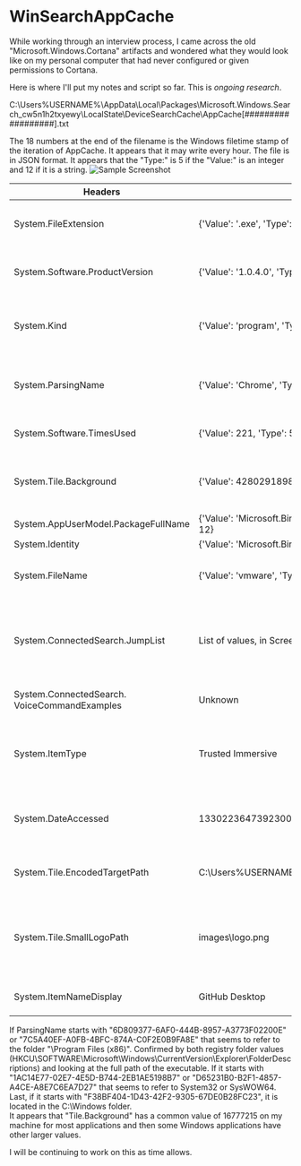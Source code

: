 # WinSearchAppCache

While working through an interview process, I came across the old "Microsoft.Windows.Cortana" artifacts and wondered what they would look like on my personal computer that had never configured or given permissions to Cortana. 

Here is where I'll put my notes and script so far. This is *ongoing research*. 

C:\Users\%USERNAME%\AppData\Local\Packages\Microsoft.Windows.Search_cw5n1h2txyewy\LocalState\DeviceSearchCache\AppCache[##################].txt 

The 18 numbers at the end of the filename is the Windows filetime stamp of the iteration of AppCache. It appears that it may write every hour. 
The file is in JSON format. It appears that the "Type:" is 5 if the "Value:" is an integer and 12 if it is a string. 
![Sample Screenshot](https://user-images.githubusercontent.com/88520889/179432469-de404371-80a4-4490-9b13-86d59ab8d54b.png)

|Headers|Sample|Hypothesis|
|---|---|---|
|System.FileExtension|{'Value': '.exe', 'Type': 12}|The file extension for the indexed file.|
|System.Software.ProductVersion|{'Value': '1.0.4.0', 'Type': 12}|If available, the product version for the application.|
|System.Kind|{'Value': 'program', 'Type': 12}|Program, document, link, and unknown are the options.|	
|System.ParsingName|{'Value': 'Chrome', 'Type': 12}|Anything from app name, to full path, to an AutoGenerated GUID|
|System.Software.TimesUsed|{'Value': 221, 'Type': 5}|Does not match other artifacts|
|System.Tile.Background|{'Value': 4280291898, 'Type': 5}|Unsure, may be whether the app also runs in the background?|
|System.AppUserModel.PackageFullName|{'Value': 'Microsoft.BingWeather_4.53.41681.0_x64__8wekyb3d8bbwe', 'Type': 12}|Full name|
|System.Identity|{'Value': 'Microsoft.BingWeather_8wekyb3d8bbwe', 'Type': 12}|Short name|
|System.FileName|{'Value': 'vmware', 'Type': 12}|Actual filename without extension|
|System.ConnectedSearch.JumpList|List of values, in Screenshot|Contains jumplists for some items that don't have jumplists in the normal location|
|System.ConnectedSearch. VoiceCommandExamples|Unknown|Not sure yet, all my rows were blank.|
|System.ItemType|Trusted Immersive|Options on my machine are "Trusted Immersive", "Immersive", or "Desktop"|
|System.DateAccessed|133022364739230000|Date of access in Windows Filetime - not last access for all|
|System.Tile.EncodedTargetPath|C:\Users\%USERNAME%\AppData\Local\Programs\Python\Python310\pythonw.exe|May be full file path or same as ParsingName|		
|System.Tile.SmallLogoPath|images\logo.png|Mostly Windows services have this, looks like part of path to the logo/icon image|
|System.ItemNameDisplay|GitHub Desktop|Basic application display name.

If ParsingName starts with "6D809377-6AF0-444B-8957-A3773F02200E" or "7C5A40EF-A0FB-4BFC-874A-C0F2E0B9FA8E" that seems to refer to the folder "\Program Files (x86)\". Confirmed by both registry folder values (HKCU\SOFTWARE\Microsoft\Windows\CurrentVersion\Explorer\FolderDescriptions) and looking at the full path of the executable. If it starts with "1AC14E77-02E7-4E5D-B744-2EB1AE5198B7" or "D65231B0-B2F1-4857-A4CE-A8E7C6EA7D27" that seems to refer to System32 or SysWOW64. Last, if it starts with "F38BF404-1D43-42F2-9305-67DE0B28FC23", it is located in the C:\Windows folder.  
It appears that "Tile.Background" has a common value of 16777215 on my machine for most applications and then some Windows applications have other larger values.

I will be continuing to work on this as time allows. 
